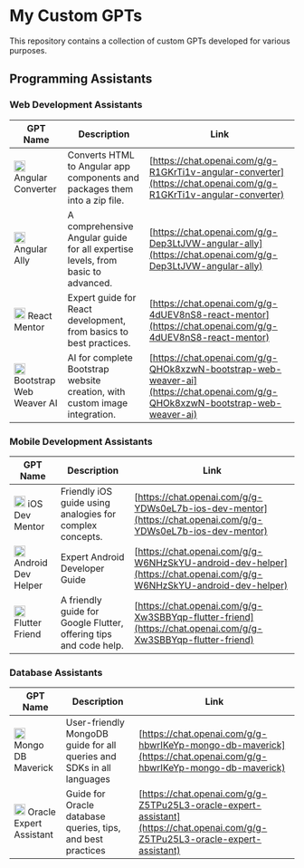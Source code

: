 # My Custom GPTs

This repository contains a collection of custom GPTs developed for various purposes.

## Programming Assistants

### Web Development Assistants

| GPT Name                | Description                                                  | Link |
|-------------------------|--------------------------------------------------------------|------|
| <img src="https://files.oaiusercontent.com/file-1dZcTGowYkez9fpvCLInXaXb?se=2123-12-14T18%3A15%3A19Z&sp=r&sv=2021-08-06&sr=b&rscc=max-age%3D1209600%2C%20immutable&rscd=attachment%3B%20filename%3D64bf779b-e8d9-4dbc-9ed7-9277cba37487.png&sig=d6%2BKpKxBQpBtjc99g71xttqE3UmnOMS8Gzl5Mad/3Xs%3D" width="20" height="20"> Angular Converter      | Converts HTML to Angular app components and packages them into a zip file. | [https://chat.openai.com/g/g-R1GKrTi1v-angular-converter](https://chat.openai.com/g/g-R1GKrTi1v-angular-converter) |
| <img src="https://files.oaiusercontent.com/file-ENOk4uIZh29lDTEVyRnUVFQU?se=2123-11-19T15%3A52%3A53Z&sp=r&sv=2021-08-06&sr=b&rscc=max-age%3D1209600%2C%20immutable&rscd=attachment%3B%20filename%3De0028727-116a-4854-be37-17f420d2be26.png&sig=K6fFMY3Rx4DoqIF1BI04oOmoDjL31jEVEDPhYkXD7pU%3D" width="20" height="20"> Angular Ally          | A comprehensive Angular guide for all expertise levels, from basic to advanced. | [https://chat.openai.com/g/g-Dep3LtJVW-angular-ally](https://chat.openai.com/g/g-Dep3LtJVW-angular-ally) |
| <img src="https://files.oaiusercontent.com/file-DtUt7dOKroKEDX15bX1mWRpA?se=2123-11-19T15%3A54%3A28Z&sp=r&sv=2021-08-06&sr=b&rscc=max-age%3D1209600%2C%20immutable&rscd=attachment%3B%20filename%3D08358135-ed6c-4167-8dcf-7aa6565cb6e3.png&sig=vPnaLkSkLH%2B1gKbQpv%2B%2B9u0Knyk8rZ2UkHxfXvTDsCc%3D" width="20" height="20"> React Mentor          | Expert guide for React development, from basics to best practices. | [https://chat.openai.com/g/g-4dUEV8nS8-react-mentor](https://chat.openai.com/g/g-4dUEV8nS8-react-mentor) |
| <img src="https://files.oaiusercontent.com/file-KzGM45aHvyNTLMb3rjfy93Yr?se=2123-11-04T16%3A22%3A59Z&sp=r&sv=2021-08-06&sr=b&rscc=max-age%3D31536000%2C%20immutable&rscd=attachment%3B%20filename%3D4a99d07a-ee7c-4ab0-bee2-4068719eb287.png&sig=xU3pE34sub80ZjqEvWZP1iBiJa6N9WnhhcI7cOa6gNY%3D" width="20" height="20"> Bootstrap Web Weaver AI | AI for complete Bootstrap website creation, with custom image integration. | [https://chat.openai.com/g/g-QHOk8xzwN-bootstrap-web-weaver-ai](https://chat.openai.com/g/g-QHOk8xzwN-bootstrap-web-weaver-ai) |

### Mobile Development Assistants

| GPT Name             | Description                                   | Link |
|----------------------|-----------------------------------------------|------|
| <img src="https://files.oaiusercontent.com/file-ZbohUkfSoB3Bs8q3BY3C0mjw?se=2123-11-20T06%3A30%3A56Z&sp=r&sv=2021-08-06&sr=b&rscc=max-age%3D1209600%2C%20immutable&rscd=attachment%3B%20filename%3Dd2b3a256-1132-43ce-a52b-e895b573eaea.png&sig=c5ZoCLzw8aV%2Bv2IL9ikUGQupaCUF1NivBV2g4d%2BrSRI%3D" width="20" height="20"> iOS Dev Mentor       | Friendly iOS guide using analogies for complex concepts. | [https://chat.openai.com/g/g-YDWs0eL7b-ios-dev-mentor](https://chat.openai.com/g/g-YDWs0eL7b-ios-dev-mentor) |
| <img src="https://files.oaiusercontent.com/file-gGXPld6reVC3j8yQQKeUFXz9?se=2123-11-20T06%3A21%3A35Z&sp=r&sv=2021-08-06&sr=b&rscc=max-age%3D1209600%2C%20immutable&rscd=attachment%3B%20filename%3Db86d3d94-5649-4f89-ad1d-b80797140d31.png&sig=2QwuQWyac0W9Bs4LbHYVqpm%2BRepbePI7TeH7FWxqb9c%3D" width="20" height="20"> Android Dev Helper    | Expert Android Developer Guide                     | [https://chat.openai.com/g/g-W6NHzSkYU-android-dev-helper](https://chat.openai.com/g/g-W6NHzSkYU-android-dev-helper) | 
| <img src="https://files.oaiusercontent.com/file-6qw98BdDKogoA2ITB6dEdSeR?se=2123-11-19T15%3A49%3A32Z&sp=r&sv=2021-08-06&sr=b&rscc=max-age%3D1209600%2C%20immutable&rscd=attachment%3B%20filename%3Db2f842f2-1f2f-42e7-85d3-9ee3a75347d7.png&sig=TohsQ1RpB1JY86k7fy1uNXaYZl5g8pv7yezbNVVYZKM%3D" width="20" height="20"> Flutter Friend        | A friendly guide for Google Flutter, offering tips and code help. | [https://chat.openai.com/g/g-Xw3SBBYqp-flutter-friend](https://chat.openai.com/g/g-Xw3SBBYqp-flutter-friend) | 

### Database Assistants

| GPT Name             | Description                                                    | Link |
|----------------------|-----------------------------------------------------------------|------|
| <img src="https://files.oaiusercontent.com/file-uxLBfyEhtUGpPMgth59uLahZ?se=2123-11-19T19%3A05%3A35Z&sp=r&sv=2021-08-06&sr=b&rscc=max-age%3D1209600%2C%20immutable&rscd=attachment%3B%20filename%3De7ce5447-7215-43c0-99c1-3d9e58e27ae4.png&sig=AQn00D5ZYbiHYXOkoWqfI9XVlFNMsM16OKrztxQ3/vo%3D" width="20" height="20"> Mongo DB Maverick      | User-friendly MongoDB guide for all queries and SDKs in all languages | [https://chat.openai.com/g/g-hbwrIKeYp-mongo-db-maverick](https://chat.openai.com/g/g-hbwrIKeYp-mongo-db-maverick) |
| <img src="https://files.oaiusercontent.com/file-ZmMhGDuHKYVL0j00zMVgJUxj?se=2123-11-19T16%3A01%3A17Z&sp=r&sv=2021-08-06&sr=b&rscc=max-age%3D1209600%2C%20immutable&rscd=attachment%3B%20filename%3D20de870c-a5c0-4387-81cd-90cb87b62879.png&sig=Zgrlt%2BbXRMwtTLf9FNFSf/1%2Bqd3byq/Bzf/Oc8sWG4o%3D" width="20" height="20"> Oracle Expert Assistant | Guide for Oracle database queries, tips, and best practices    | [https://chat.openai.com/g/g-Z5TPu25L3-oracle-expert-assistant](https://chat.openai.com/g/g-Z5TPu25L3-oracle-expert-assistant) | 

